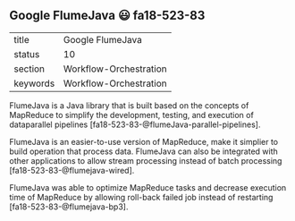## Google FlumeJava :smiley: fa18-523-83


|          |                        |
| -------- | ---------------------- |
| title    | Google FlumeJava       | 
| status   | 10                     |
| section  | Workflow-Orchestration |
| keywords | Workflow-Orchestration |



FlumeJava is a Java library that is built based on the concepts of MapReduce to simplify the development, testing, and execution of dataparallel pipelines [fa18-523-83-@flumeJava-parallel-pipelines].

FlumeJava is an easier-to-use version of MapReduce, make it simplier to build operation that process data. FlumeJava can also be integrated with other applications to allow stream processing instead of batch processing [fa18-523-83-@flumejava-wired].

FlumeJava was able to optimize MapReduce tasks and decrease execution time of MapReduce by allowing roll-back failed job instead of restarting [fa18-523-83-@flumejava-bp3]. 
